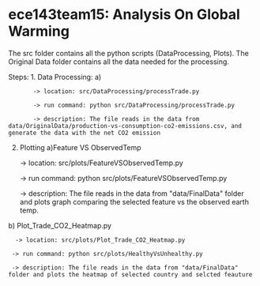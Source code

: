 # ece143team15: Analysis On Global Warming

The src folder contains all the python scripts (DataProcessing, Plots). The Original Data folder contains all the data needed for the processing.

Steps:
    1. Data Processing:
      a)
      
           -> location: src/DataProcessing/processTrade.py
           
           -> run command: python src/DataProcessing/processTrade.py
           
           -> description: The file reads in the data from data/OriginalData/production-vs-consumption-co2-emissions.csv, and generate the data with the net CO2 emission
    
  2. Plotting
    a)Feature VS ObservedTemp
     
     -> location: src/plots/FeatureVSObservedTemp.py 
     
     -> run command: python src/plots/FeatureVSObservedTemp.py 
     
     -> description: The file reads in the data from "data/FinalData" folder and plots graph comparing the selected feature vs the observed earth temp. 
   
   b) Plot_Trade_CO2_Heatmap.py 
      
      -> location: src/plots/Plot_Trade_CO2_Heatmap.py 
     
     -> run command: python src/plots/HealthyVsUnhealthy.py
     
     -> description: The file reads in the data from "data/FinalData" folder and plots the heatmap of selected country and selcted feauture
    
